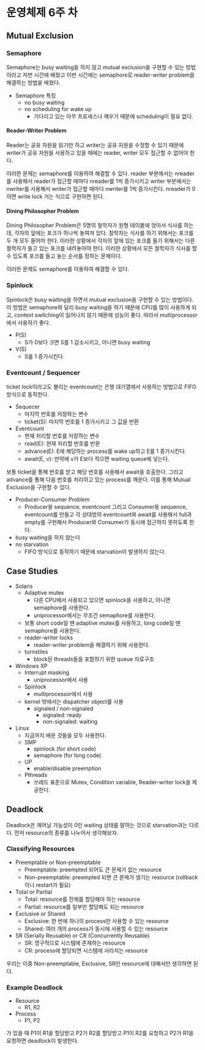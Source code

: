 # 운영체제 6주 차

## Mutual Exclusion

### Semaphore

Semaphore는 busy waiting을 하지 않고 mutual exclusion을 구현할 수 있는 방법이라고 저번 시간에 배웠고 이번 시간에는 semaphore로 reader-writer problem을 해결하는 방법을 배웠다.

- Semaphore 특징
  - no busy waiting
  - no scheduling for wake up
    - 기다리고 있는 아무 프로세스나 꺠우기 때문에 scheduling이 필요 없다.

#### Reader-Writer Problem

Reader는 공유 자원을 읽기만 하고 writer는 공유 자원을 수정할 수 있기 때문에 writer가 공유 자원을 사용하고 있을 때에는 reader, writer 모두 접근할 수 없어야 한다.

이러한 문제는 semaphore를 이용하여 해결할 수 있다. reader 부분에서는 nreader를 사용해서 reader가 접근할 때마다 nreader를 1씩 증가시키고 writer 부분에서는 nwriter를 사용해서 writer가 접근할 때마다 nwriter를 1씩 증가시킨다. nreader가 0 이면 write lock 거는 식으로 구현하면 된다.

#### Dining Philosopher Problem

Dining Philosopher Problem은 5명의 철학자가 원형 테이블에 앉아서 식사를 하는데, 각자의 앞에는 포크가 하나씩 놓여져 있다. 철학자는 식사를 하기 위해서는 포크를 두 개 모두 들어야 한다. 이러한 상황에서 각자의 앞에 있는 포크를 들기 위해서는 다른 철학자가 들고 있는 포크를 내려놓아야 한다. 이러한 상황에서 모든 철학자가 식사를 할 수 있도록 포크를 들고 놓는 순서를 정하는 문제이다.

이러한 문제도 semaphore를 이용하여 해결할 수 있다.

### Spinlock

Spinlock은 busy waiting을 하면서 mutual exclusion을 구현할 수 있는 방법이다. 이 방법은 semaphore와 달리 busy waiting을 하기 때문에 CPU를 많이 사용하게 되고, context switching이 일어나지 않기 때문에 성능이 좋다. 따라서 multiprocessor에서 사용하기 좋다.

- P(S)
  - S가 0보다 크면 S를 1 감소시키고, 아니면 busy waiting
- V(S)
  - S를 1 증가시킨다.

### Eventcount / Sequencer

ticket lock이라고도 불리는 eventcount는 은행 대기열에서 사용하는 방법으로 FIFO 방식으로 동작한다.

- Sequecer
  - 마지막 번호를 저장하는 변수
  - ticket(S): 마지막 번호를 1 증가시키고 그 값을 반환
- Eventcount
  - 현재 처리할 번호를 저장하는 변수
  - read(E): 현재 처리할 번호를 반환
  - advance(E): E에 해당하는 process를 wake up하고 E를 1 증가시킨다.
  - await(E, v): 만약에 v가 E보다 작으면 waiting queue에 넣는다.

보통 ticket을 통해 번호를 받고 해당 번호를 사용해서 await을 호출한다. 그리고 advance를 통해 다음 번호를 처리하고 있는 process를 깨운다. 이를 통해 Mutual Exclusion을 구현할 수 있다.

- Producer-Consumer Problem
  - Producer용 sequence, eventcount 그리고 Consumer용 sequence, eventcount를 만들고 각 상대방의 eventcount와 await를 사용해서 full과 empty를 구현해서 Producer와 Consumer가 동시에 접근하지 못하도록 한다.
- busy waiting을 하지 않는다
- no starvation
  - FIFO 방식으로 동작하기 때문에 starvation이 발생하지 않는다.

## Case Studies

- Solaris
  - Adaptive mutex
    - 다른 CPU에서 사용되고 있으면 spinlock을 사용하고, 아니면 semaphore를 사용한다.
    - uniprocessor에서는 무조건 semaphore를 사용한다.
  - 보통 short code일 땐 adaptive mutex를 사용하고, long code일 땐 semaphore를 사용한다.
  - reader-writer locks
    - reader-writer problem을 해결하기 위해 사용한다.
  - turnstiles
    - block된 threads들을 포함하기 위한 queue 자료구조
- Windows XP
  - Interrupt masking
    - uniprocessor에서 사용
  - Spinlock
    - multiprocessor에서 사용
  - kernel 밖에서는 dispatcher object를 사용
    - signaled / non-signaled
      - signaled: ready
      - non-signaled: waiting
- Linux
  - 지금까지 배운 것들을 모두 사용한다.
  - SMP
    - spinlock (for short code)
    - semaphore (for long code)
  - UP
    - enable/disable preemption
  - Pthreads
    - 쓰레드 표준으로 Mutex, Condition variable, Reader-writer lock을 제공한다.

## Deadlock

Deadlock은 깨어날 가능성이 0인 waiting 상태를 말하는 것으로 starvation과는 다르다. 먼저 resource의 종류를 나누어서 생각해보자.

### Classifying Resources

- Preemptable or Non-preemptable
  - Preemptable: preempted 되어도 큰 문제가 없는 resource
  - Non-preemptable: preempted 되면 큰 문제가 생기는 resource (rollback이나 restart가 필요)
- Total or Partial
  - Total: resource를 전체를 할당해야 하는 resource
  - Partial: resource를 일부만 할당해도 되는 resource
- Exclusive or Shared
  - Exclusive: 한 번에 하나의 process만 사용할 수 있는 resource
  - Shared: 여러 개의 process가 동시에 사용할 수 있는 resource
- SR (Serially Reusable) or CR (Concurrently Reusable)
  - SR: 영구적으로 시스템에 존재하는 resource
  - CR: process에 할당되면 시스템에 사라지는 resource

우리는 이중 Non-preemptable, Exclusive, SR인 resource에 대해서만 생각하면 된다.

### Example Deadlock

- Resource
  - R1, R2
- Process
  - P1, P2

가 있을 때 P1이 R1을 할당받고 P2가 R2를 할당받고 P1이 R2를 요청하고 P2가 R1을 요청하면 deadlock이 발생한다.
